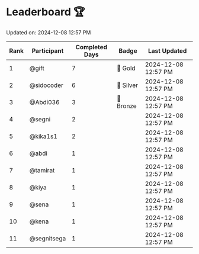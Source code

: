 # Leaderboard 🏆

Updated on: 2024-12-08 12:57 PM

| Rank | Participant       | Completed Days | Badge      | Last Updated         |
|------|-------------------|----------------|------------|----------------------|
| 1    | @gift             | 7              | 🏅 Gold     | 2024-12-08 12:57 PM |
| 2    | @sidocoder        | 6              | 🥈 Silver   | 2024-12-08 12:57 PM |
| 3    | @Abdi036          | 3              | 🥉 Bronze   | 2024-12-08 12:57 PM |
| 4    | @segni            | 2              |            | 2024-12-08 12:57 PM |
| 5    | @kika1s1          | 2              |            | 2024-12-08 12:57 PM |
| 6    | @abdi             | 1              |            | 2024-12-08 12:57 PM |
| 7    | @tamirat          | 1              |            | 2024-12-08 12:57 PM |
| 8    | @kiya             | 1              |            | 2024-12-08 12:57 PM |
| 9    | @sena             | 1              |            | 2024-12-08 12:57 PM |
| 10   | @kena             | 1              |            | 2024-12-08 12:57 PM |
| 11   | @segnitsega       | 1              |            | 2024-12-08 12:57 PM |
